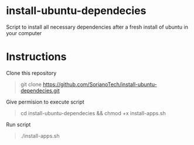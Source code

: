 # install-ubuntu-dependecies
Script to install all necessary dependencies after a fresh install of ubuntu in your computer

# Instructions

Clone this repository
>git clone https://github.com/SorianoTech/install-ubuntu-dependecies.git

Give permision to execute script
>cd install-ubuntu-dependecies && chmod +x install-apps.sh

Run script
>./install-apps.sh



